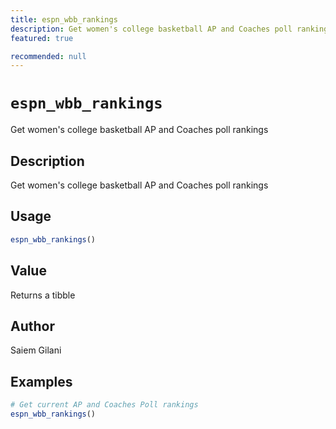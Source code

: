 ```yaml
---
title: espn_wbb_rankings
description: Get women's college basketball AP and Coaches poll rankings
featured: true

recommended: null
---
```

# `espn_wbb_rankings`

Get women's college basketball AP and Coaches poll rankings


## Description

Get women's college basketball AP and Coaches poll rankings


## Usage

```r
espn_wbb_rankings()
```


## Value

Returns a tibble


## Author

Saiem Gilani


## Examples

```r
# Get current AP and Coaches Poll rankings
espn_wbb_rankings()
```



